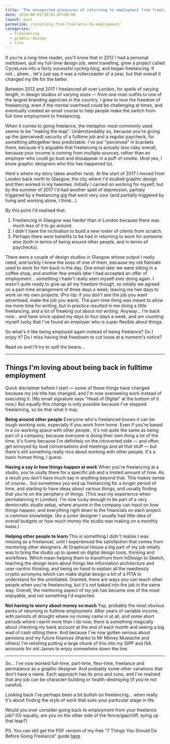 ```yaml
---
title: 'The unexpected pleasures of returning to employment from freelance life'
date: 2019-08-01T10:01:07+00:00
layout: post
permalink: /returning-from-freelance-to-employment/
categories:
  - freelancing
  - graphic-design
  - life
---
```


If you're a long-time reader, you'll know that in 2012 I had a personal meltdown, quit my full-time design job, went travelling, grew a project called CycleLove into a fairly sucessful cycling blog, and began freelancing. If not... phew... let's just say it was a rollercoaster of a year, but that overall it changed my life for the better.

Between 2012 and 2017 I freelanced all over London, for spells of varying length, in design studios of varying sizes — from one-man outfits to one of the largest branding agencies in the country. I grew to love the freedom of freelancing, even if the mental overhead could be challenging at times, and eventually created an email course to help people make the switch from full-time employment to freelancing.

When it comes to going freelance, the metaphor most commonly used seems to be "making the leap". Understandably so, because you're giving up the (perceived) security of a fulltime job and a regular paycheck, for something alltogether less predictable. I've put "perceived" in brackets there, because it's arguable that freelancing is actually _less_ risky overall, because your income is coming from multiple sources, rather than an employer who could go bust and dissappear in a puff of smoke. (And yes, I know graphic designers who this has happened to).

Here's where my story takes another twist. At the start of 2017 I moved from London back north to Glasgow, the city where I'd studied graphic design and then worked in my twenties. Initially I carried on working for myself, but by the summer of 2017 I'd had another spell of depression, partialy triggered by a  freelancing gig that went very sour (and partially triggered by living and working alone, I think...)

By this point I'd realised that:
1. Freelancing in Glasgow was harder than in London because there was much less of it to go around.
2. I didn't have the inclination to build a new roster of clients from scratch.
3. Perhaps there _were_ benefits to be had in returning to work for someone else (both in terms of being around other people, and in terms of paychecks).

There were a couple of design studios in Glasgow whose output I really rated, and luckily I knew the boss of one of them, because my old flatmate used to work for him back in the day. One email later we were sitting in a coffee shop, and another few emails later I had accepted an offer of employment... something I hadn't really seen myself ever doing again. I wasn't quite ready to give up all my freedom though, so intially we agreed on a part-time arrangement of three days a week, leaving me two days to work on my own projects. (Pro-tip: if you don't see the job you want advertised, make the job you want). The part-time thing was meant to allow me more time for writing, but in practice resulted in me doing a little freelancing, and a lot of freaking out about _not_ writing. Anyway... I'm back now... and have since upped my days to four days a week, and am counting myself lucky that I've found an employer who is super flexible about things.

So what's it like being employed again instead of being freelance? Do I enjoy it? Do I miss having that freedoem to cut loose at a moment's notice?

Read on and I'll try to spill the beans...

----

## Things I'm loving about being back in fulltime employment
Quick disclaimer before I start — some of these things have changed because my job title has changed, and I'm now overseeing work instead of executing it. (My email signature says "Head of DIgital" at the bottom of it now.) But equally this change is only possible because I've stopped freelancing, so be that what it may.

**Being around other people**
Everyone who's freelanced knows it can be tough working solo, especially if you work from home. Even if you're based in a co-working space with other people , it's not quite the same as being part of a company, because everyone is doing their own thing a lot of the time. It's funny because I'm definitely on the introverted side — and often get annoyed by loud conversations and meetings and all that stuff — but there's still something really nice about working with other people. It's a basic human thing, I guess.

**Having a say in how things happen at work**
When you're freelancing at a studio, you're usally there for a specific job and a limited amount of time. As a result you don't have much say in anything beyond that. This makes sense of course... but sometimes you end up freelancing for a longer period of time, and starting to have ideas about various things, and usually finding that you're on the periphery of things. (This was my experience when permalancing in London). I'm now lucky enough to be part of a very democratic studio setup, where anyone in the company can input on how things happen, and everything right down to the financials on each project is common knowledge. (As a junior designer I usually had little idea of overall budgets or how much money the studio was making on a monthly basis.)

**Helping other people to learn**
This is something I didn't realise I was missing as a freelancer, until I experienced the satisfaction that comes from mentoring other designers. At Graphical House a big part of my job intially was to bring the studio up to speed on digital design tools, thinking and workflows. Which mean helping them to transfriom from InDesign to Sketch, teaching the design team about things like information architecture and user-centric thinking, and being on hand to explain all the needlessly cryptic acronyms which can make digital design a bit of a PITA to understand for the uninitiated. Granted, there are ways you can teach other people when you're freelancing, but it's not baked into the job in the same way. Overall, the mentoring aspect of my job has become one of the most enjoyable, and not something I'd expected.

**Not having to worry about money so much**
 Yup, probably the most obvious perks of returning to fulltime employment. After years of variable income, with periods of drought where no money came in at all, and some short periods where I earnt more than I do now, there is something magically about checking my bank account at the end of each month and seeing a big wad of cash sitting there. And because I've now gotten serious about pensions and my future finances (thanks to Mr Money Mustache and others) I'm relishing putting a large chunk of this into my SIPP and ISA accounts for old James to enjoy somewhere down the line.

 ----

 So... I've now worked full-time, part-time, flexi-time, freelance and permalance as a graphic designer. And probably some other variations that don't have a name. Each approach has its pros and cons, and I've realised that any job can be character-building or health-destroying (if you're not careful).

 Looking back I've perhaps been a bit bullish on freelancing... when really it's about finding the style of work that suits your particular stage in life.

 Would you ever consider going back to employment from your freelance job? (Or equally, are you on the other side of the fence/gap/cliff, eying up that leap?)

 PS. You can still get the PDF version of my free "7 Things You Should Do Before Going Freelance" guide [here](
  https://www.dropbox.com/s/swpo1h6jp6gf66v/7%20Things%20You%20Should%20Do%20Before%20Going%20Freelance.pdf?dl=0
).
